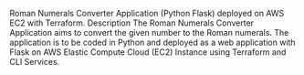 Roman Numerals Converter Application (Python Flask) deployed on AWS EC2 with Terraform.
Description
The Roman Numerals Converter Application aims to convert the given number to the Roman numerals. The application is to be coded in Python and deployed as a web application with Flask on AWS Elastic Compute Cloud (EC2) Instance using Terraform and CLI Services.
